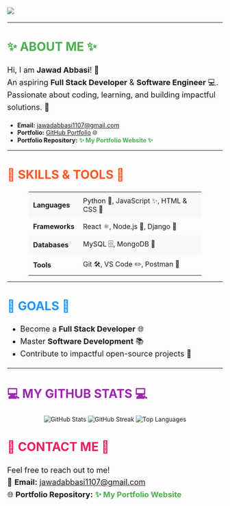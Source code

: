 <h1>
    <img src="https://readme-typing-svg.demolab.com?font=Fira+Code&weight=700&size=40&duration=4000&pause=500&center=true&vCenter=true&width=900&lines=Welcome+to+My+Intro+Repository+❤" style="color:green; font-weight:bolder; display:block; margin:auto; text-align:center;" />
</h1>

---



<h2 style="font-size: 28px; font-weight: bold; text-transform: uppercase; color: #4CAF50;">✨ About Me ✨</h2>

<p style="font-size: 18px; line-height: 1.6;">
Hi, I am <strong>Jawad Abbasi</strong>! 🚀<br>
An aspiring <strong>Full Stack Developer</strong> & <strong>Software Engineer</strong> 💻.<br>
Passionate about coding, learning, and building impactful solutions. 🌟
</p>

<ul>
  <li><strong>Email:</strong> <a href="mailto:jawadabbasi1107@gmail.com">jawadabbasi1107@gmail.com</a></li>
  <li><strong>Portfolio:</strong> <a href="https://github.com/JawadAbbasi14/jawadabbasi14">GitHub Portfolio</a> 🌐</li>
  <li><strong>Portfolio Repository:</strong> <a href="https://jawadabbasi14.github.io/My_portfolio/" style="color: #4CAF50; font-weight: bold; text-decoration: none;">✨ My Portfolio Website ✨</a></li>
</ul>

---


<h2 style="font-size: 28px; font-weight: bold; text-transform: uppercase; color: #FF5722;">🌟 Skills & Tools 🌟</h2>

<table style="border-collapse: collapse; width: 80%; font-size: 16px; margin:auto;">
  <tr style="background-color: #f9f9f9;">
    <td style="padding: 10px; font-weight: bold;">Languages</td>
    <td style="padding: 10px;">Python 🐍, JavaScript ✨, HTML & CSS 🎨</td>
  </tr>
  <tr>
    <td style="padding: 10px; font-weight: bold;">Frameworks</td>
    <td style="padding: 10px;">React ⚛️, Node.js 🌿, Django 🍃</td>
  </tr>
  <tr style="background-color: #f9f9f9;">
    <td style="padding: 10px; font-weight: bold;">Databases</td>
    <td style="padding: 10px;">MySQL 🗄️, MongoDB 🍃</td>
  </tr>
  <tr>
    <td style="padding: 10px; font-weight: bold;">Tools</td>
    <td style="padding: 10px;">Git 🛠️, VS Code ✏️, Postman 🚀</td>
  </tr>
</table>


---

<h2 style="font-size: 28px; font-weight: bold; text-transform: uppercase; color: #2196F3;">🚀 Goals 🚀</h2>

<ul style="font-size: 18px; line-height: 1.6;">
  <li>Become a <strong>Full Stack Developer</strong> 🌐</li>
  <li>Master <strong>Software Development</strong> 📚</li>
  <li>Contribute to impactful open-source projects 🌟</li>
</ul>

---

<h2 style="font-size: 28px; font-weight: bold; text-transform: uppercase; color: #9C27B0;">💻 My GitHub Stats 💻</h2>

<p style="text-align:center;">
<img src="https://github-readme-stats.vercel.app/api?username=JawadAbbasi14&show_icons=true&theme=radical" alt="GitHub Stats" />
<img src="https://github-readme-streak-stats.herokuapp.com/?user=JawadAbbasi14&theme=radical" alt="GitHub Streak" />
<img src="https://github-readme-stats.vercel.app/api/top-langs/?username=JawadAbbasi14&layout=compact&theme=radical" alt="Top Languages" />
  
</p>


<h2 style="font-size: 28px; font-weight: bold; text-transform: uppercase; color: #E91E63;">📝 Contact Me 📝</h2>

<p style="font-size: 18px; line-height: 1.6;">
Feel free to reach out to me!<br>
📧 <strong>Email:</strong> <a href="mailto:jawadabbasi1107@gmail.com">jawadabbasi1107@gmail.com</a><br>
🌐 <strong>Portfolio Repository:</strong> <a href="https://jawadabbasi14.github.io/My_portfolio/" style="color: #4CAF50; font-weight: bold; text-decoration: none;">✨ My Portfolio Website</a>
</p>
